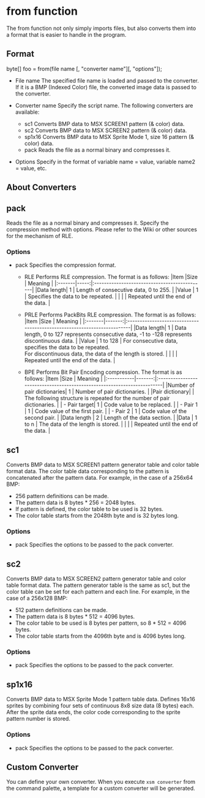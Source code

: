 # from function

The from function not only simply imports files, but also converts them into a format that is easier to handle in the program.

## Format

byte[] foo = from(file name [, "converter name"][, "options"]);

- File name
  The specified file name is loaded and passed to the converter.
  If it is a BMP (Indexed Color) file, the converted image data is passed to the converter.

- Converter name
  Specify the script name. The following converters are available:
  - sc1
    Converts BMP data to MSX SCREEN1 pattern (& color) data.
  - sc2
    Converts BMP data to MSX SCREEN2 pattern (& color) data.
  - sp1x16
    Converts BMP data to MSX Sprite Mode 1, size 16 pattern (& color) data.
  - pack
    Reads the file as a normal binary and compresses it.

- Options
  Specify in the format of variable name = value, variable name2 = value, etc.

## About Converters

## pack
Reads the file as a normal binary and compresses it.
Specify the compression method with options.
Please refer to the Wiki or other sources for the mechanism of RLE.

### Options
  - pack
    Specifies the compression format.

    - RLE
      Performs RLE compression.
      The format is as follows:
      |Item    |Size  | Meaning                                      |
      |:-------|-----:|:---------------------------------------------|
      |Data length| 1  | Length of consecutive data, 0 to 255.        |
      |Value   | 1    | Specifies the data to be repeated.           |
      |        |      | Repeated until the end of the data.          |

    - PRLE
      Performs PackBits RLE compression.
      The format is as follows:
      |Item    |Size    | Meaning                                                                 |
      |:-------|-------:|:------------------------------------------------------------------------|
      |Data length| 1    | Data length, 0 to 127 represents consecutive data, -1 to -128 represents discontinuous data. |
      |Value   | 1 to 128 | For consecutive data, specifies the data to be repeated.<br/>For discontinuous data, the data of the length is stored. |
      |        |        | Repeated until the end of the data.                                     |

    - BPE
      Performs Bit Pair Encoding compression.
      The format is as follows:
      |Item        |Size    | Meaning                                                                 |
      |:-----------|-------:|:------------------------------------------------------------------------|
      |Number of pair dictionaries| 1 | Number of pair dictionaries.                                             |
      |Pair dictionary|        | The following structure is repeated for the number of pair dictionaries. |
      | - Pair target| 1      | Code value to be replaced.                                               |
      | - Pair 1   | 1      | Code value of the first pair.                                            |
      | - Pair 2   | 1      | Code value of the second pair.                                           |
      |Data length | 2      | Length of the data section.                                              |
      |Data        | 1 to n | The data of the length is stored.                                        |
      |            |        | Repeated until the end of the data.                                      |

## sc1
Converts BMP data to MSX SCREEN1 pattern generator table and color table format data.
The color table data corresponding to the pattern is concatenated after the pattern data.
For example, in the case of a 256x64 BMP:
- 256 pattern definitions can be made.
- The pattern data is 8 bytes * 256 = 2048 bytes.
- If pattern is defined, the color table to be used is 32 bytes.
- The color table starts from the 2048th byte and is 32 bytes long.

### Options
- pack
  Specifies the options to be passed to the pack converter.

## sc2
Converts BMP data to MSX SCREEN2 pattern generator table and color table format data.
The pattern generator table is the same as sc1, but the color table can be set for each pattern and each line.
For example, in the case of a 256x128 BMP:
- 512 pattern definitions can be made.
- The pattern data is 8 bytes * 512 = 4096 bytes.
- The color table to be used is 8 bytes per pattern, so 8 * 512 = 4096 bytes.
- The color table starts from the 4096th byte and is 4096 bytes long.

### Options
- pack
  Specifies the options to be passed to the pack converter.

## sp1x16
Converts BMP data to MSX Sprite Mode 1 pattern table data.
Defines 16x16 sprites by combining four sets of continuous 8x8 size data (8 bytes) each.
After the sprite data ends, the color code corresponding to the sprite pattern number is stored.

### Options
- pack
  Specifies the options to be passed to the pack converter.

## Custom Converter
You can define your own converter.
When you execute `xsm converter` from the command palette, a template for a custom converter will be generated.